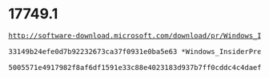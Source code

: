 # 17749.1

<pre>
<a href="http://software-download.microsoft.com/download/pr/Windows_InsiderPreview_SDK_en-us_17749_1.iso">http://software-download.microsoft.com/download/pr/Windows_InsiderPreview_SDK_en-us_17749_1.iso</a>

33149b24efe0d7b92232673ca37f0931e0ba5e63 *Windows_InsiderPreview_SDK_en-us_17749_1.iso

5005571e4917982f8af6df1591e33c88e4023183d937b7ff0cddc4c4daefbb0d *Windows_InsiderPreview_SDK_en-us_17749_1.iso
</pre>
